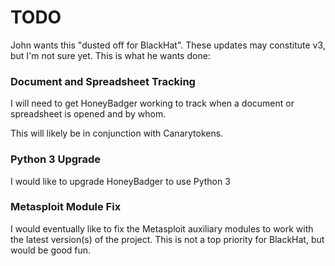 # TODO
John wants this "dusted off for BlackHat". These updates may constitute v3, but I'm not sure yet. This is what he wants done:

### Document and Spreadsheet Tracking
I will need to get HoneyBadger working to track when a document or spreadsheet is opened and by whom.

This will likely be in conjunction with Canarytokens.

### Python 3 Upgrade
I would like to upgrade HoneyBadger to use Python 3

### Metasploit Module Fix
I would eventually like to fix the Metasploit auxiliary modules to work with the latest version(s) of the project. This is not a top priority for BlackHat, but would be good fun.
